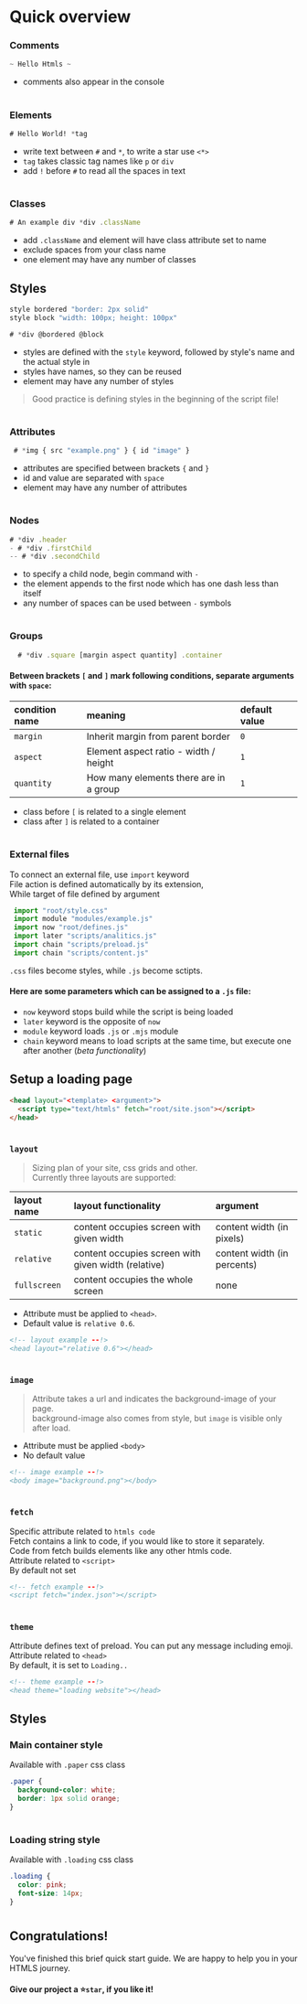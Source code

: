 # Quick overview
### Comments
```javascript
~ Hello Htmls ~
```
- comments also appear in the console
#
### Elements
```css
# Hello World! *tag
```
* write text between `#` and `*`, to write a star use `<*>`
* `tag` takes classic tag names like `p` or `div`
* add `!` before `#` to read all the spaces in text
#
### Classes
```javascript
# An example div *div .className
```
* add `.className` and element will have class attribute set to name
* exclude spaces from your class name
* one element may have any number of classes

## Styles
```javascript
style bordered "border: 2px solid"
style block "width: 100px; height: 100px"
```
```javascript
# *div @bordered @block
```
* styles are defined with the `style` keyword, followed by style's name and the actual style in 
* styles have names, so they can be reused
* element may have any number of styles
> Good practice is defining styles in the beginning of the script file!
#   
### Attributes 
```javascript
 # *img { src "example.png" } { id "image" }
```
* attributes are specified between brackets `{` and `}` 
* id and value are separated with `space` 
* element may have any number of attributes 
#
### Nodes
```javascript
# *div .header
- # *div .firstChild
-- # *div .secondChild
```
* to specify a child node, begin command with `-` 
* the element appends to the first node which has one dash less than itself
* any number of spaces can be used between `-` symbols
#
### Groups
```javascript
  # *div .square [margin aspect quantity] .container
```
#### Between brackets `[` and `]` mark following conditions, separate arguments with `space`:
|condition name|meaning|default value|
|:-------------|:------|:------------|
|`margin`|Inherit margin from parent border|`0`|
|`aspect`|Element aspect ratio - width / height|`1`|
|`quantity`|How many elements there are in a group|`1`|

* class before `[` is related to a single element
* class after `]` is related to a container
#
### External files
To connect an external file, use `import` keyword <br>
File action is defined automatically by its extension, <br>
While target of file defined by argument <br>

```javascript
 import "root/style.css"
 import module "modules/example.js"
 import now "root/defines.js"
 import later "scripts/analitics.js"
 import chain "scripts/preload.js"
 import chain "scripts/content.js"
```
`.css` files become styles, while `.js` become sctipts. 
#### Here are some parameters which can be assigned to a `.js` file:
* `now` keyword stops build while the script is being loaded
* `later` keyword is the opposite of `now`
* `module` keyword loads `.js` or `.mjs` module
* `chain` keyword means to load scripts at the same time, but execute one after another (*beta functionality*)

## Setup a loading page
```HTML
<head layout="<template> <argument>">
  <script type="text/htmls" fetch="root/site.json"></script>
</head>
```
#
### `layout`
>Sizing plan of your site, css grids and other. <br>
>Currently three layouts are supported:

|layout name|layout functionality|argument|
|:----------|:-------------------|:-------|
|`static`|content occupies screen with given width|content width (in pixels)|
|`relative`|content occupies screen with given width (relative)|content width (in percents)|
|`fullscreen`|content occupies the whole screen|none|

 * Attribute must be applied to `<head>`. <br>
 * Default value is `relative 0.6`.
 ```html
<!-- layout example --!>
<head layout="relative 0.6"></head>
```
#
### `image`
>Attribute takes a url and indicates the background-image of your page. <br>
>background-image also comes from style, but `image` is visible only after load. <br>
* Attribute must be applied `<body>` <br>
* No default value <br>
 ```html
<!-- image example --!>
<body image="background.png"></body>
```
#
### `fetch`
Specific attribute related to `htmls code` <br>
Fetch contains a link to code, if you would like to store it separately. <br>
Code from fetch builds elements like any other htmls code. <br>
Attribute related to `<script>` <br>
By default not set <br>
 ```html
<!-- fetch example --!>
<script fetch="index.json"></script>
```
#
### `theme`
Attribute defines text of preload. You can put any message including emoji. <br>
Attribute related to `<head>` <br>
By default, it is set to `Loading..` <br>
 ```html
<!-- theme example --!>
<head theme="loading website"></head>
```

## Styles
### Main container style
Available with `.paper` css class
```css
.paper {
  background-color: white;
  border: 1px solid orange;
}
```
#
### Loading string style 
Available with `.loading` css class
```css
.loading {
  color: pink;
  font-size: 14px;
}
```
#

## Congratulations!
You've finished this brief quick start guide. We are happy to help you in your HTMLS journey. <br>
#### Give our project a ⭐`star`, if you like it!
